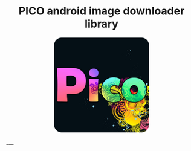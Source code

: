 <center><p align="center">
  <h1>PICO android image downloader library</h1>
</p></center>



<center>

<p align="center">
  <img src="https://raw.githubusercontent.com/alirezaashrafi/pico/master/app/src/main/res/drawable/logo.png" width="50%"  />
</p>
</center>
___
